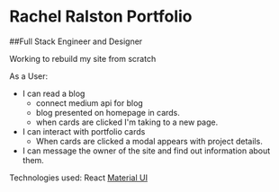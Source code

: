 # Rachel Ralston Portfolio

##Full Stack Engineer and Designer

Working to rebuild my site from scratch 

As a User:
- I can read a blog
  - connect medium api for blog 
  - blog presented on homepage in cards.
  - when cards are clicked I'm taking to a new page.
- I can interact with portfolio cards
  - When cards are clicked a modal appears with project details.
- I can message the owner of the site and find out information about them.


Technologies used: 
React 
[Material UI](http://www.material-ui.com/#/get-started/usage)
